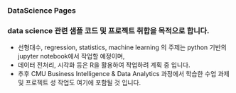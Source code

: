 ### DataScience Pages

### data science 관련 샘플 코드 및 프로젝트 취합을 목적으로 합니다.
  
* 선형대수, regression, statistics, machine learning 의 주제는 python 기반의 jupyter notebook에서 작업할 예정이며,
* 데이터 전처리, 시각화 등은 R을 활용하여 작업하려 계획 중 입니다.
* 추후 CMU Business Intelligence & Data Analytics 과정에서 학습한 수업 과제 및 프로젝트 성 작업도 여기에 포함될 것 입니다.
